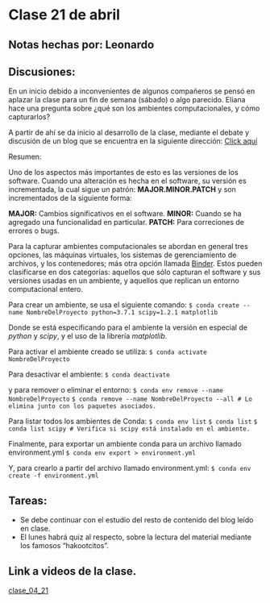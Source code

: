 # Clase 21 de abril

## Notas hechas por: Leonardo

## Discusiones:

En un inicio debido a inconvenientes de algunos compañeros se pensó en aplazar la clase para un fin de semana (sábado) o algo parecido. Eliana hace una pregunta sobre ¿qué son los ambientes computacionales, y cómo capturarlos?

A partir de ahí se da inicio al desarrollo de la clase, mediante el debate y discusión de un blog que se encuentra en la siguiente dirección: 
[Click aquí](https://the-turing-way.netlify.app/reproducible-research/renv.html)

Resumen:


Uno de los aspectos más importantes de esto es las versiones de los software. Cuando una alteración es hecha en el software, su versión es incrementada, la cual sigue un patrón:
**MAJOR.MINOR.PATCH** y son incrementados de la siguiente forma:


**MAJOR:** Cambios significativos en el software.
**MINOR:** Cuando se ha agregado una funcionalidad en particular.
**PATCH:** Para correciones de errores o bugs.

Para la capturar ambientes computacionales se abordan en general tres opciones, las máquinas virtuales, los sistemas de gerenciamiento de archivos, y los contenedores; más otra opción llamada [Binder](https://mybinder.org/). Estos pueden clasificarse en dos categorías: aquellos que sólo capturan el software y sus versiones usadas en un ambiente, y aquellos que replican un entorno computacional entero. 


Para crear un ambiente, se usa el siguiente comando:
`$ conda create --name NombreDelProyecto python=3.7.1 scipy=1.2.1 matplotlib` 

Donde se está especificando para el ambiente la versión en especial de *python* y *scipy*, y el uso de la librería *matplotlib*.

Para activar el ambiente creado se utiliza:
`$ conda activate NombreDelProyecto`

Para desactivar el ambiente:
`$ conda deactivate`

y para remover o eliminar el entorno:
`$ conda env remove --name NombreDelProyecto`
`$ conda remove --name NombreDelProyecto --all # Lo elimina junto con los paquetes asociados.`

Para listar todos los ambientes de Conda:
`$ conda env list`
`$ conda list`
`$ conda list scipy # Verifica si scipy está instalado en el ambiente.`

Finalmente, para exportar un ambiente conda para un archivo llamado environment.yml
`$ conda env export > environment.yml`

Y, para crearlo a partir del archivo llamado environment.yml:
`$ conda env create -f environment.yml`


## Tareas:

   * Se debe continuar con el estudio del resto de contenido del blog leído en clase.‌
   * El lunes habrá quiz al respecto, sobre la lectura del material mediante los famosos “hakootcitos”.‌ 
   
## Link a videos de la clase.

[clase_04_21](https://drive.google.com/drive/folders/1ko9h9liyGJbN_2EcwrfuSv6PXrHi0CBk?usp=sharing)‌



